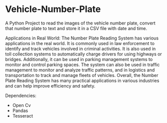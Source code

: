 # Vehicle-Number-Plate
A Python Project to read the images of the vehicle number plate, convert that number plate to text and store it in a CSV file with date and time.

Applications in Real World:
The Number Plate Reading System has various applications in the real world. It is commonly used in law enforcement to identify and track vehicles involved in criminal activities. It is also used in toll collection systems to automatically charge drivers for using highways or bridges. Additionally, it can be used in parking management systems to monitor and control parking spaces. The system can also be used in traffic management to monitor and analyze traffic patterns, and in logistics and transportation to track and manage fleets of vehicles. Overall, the Number Plate Reading System has many practical applications in various industries and can help improve efficiency and safety.

Dependencies:
- Open Cv
- Pandas
- Tesseract
